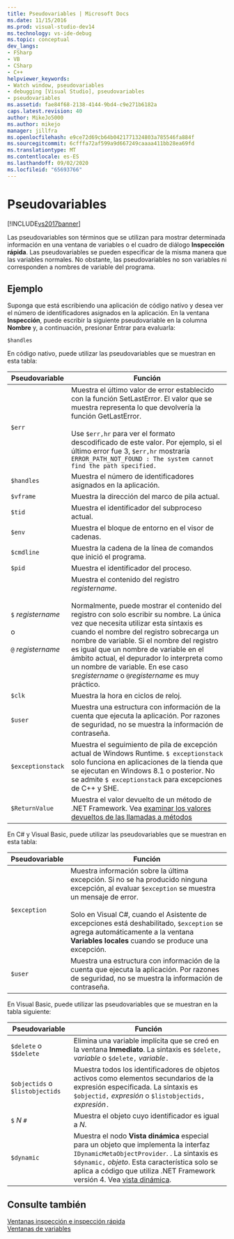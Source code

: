 ```yaml
---
title: Pseudovariables | Microsoft Docs
ms.date: 11/15/2016
ms.prod: visual-studio-dev14
ms.technology: vs-ide-debug
ms.topic: conceptual
dev_langs:
- FSharp
- VB
- CSharp
- C++
helpviewer_keywords:
- Watch window, pseudovariables
- debugging [Visual Studio], pseudovariables
- pseudovariables
ms.assetid: fae84f68-2138-4144-9bd4-c9e271b6182a
caps.latest.revision: 40
author: MikeJo5000
ms.author: mikejo
manager: jillfra
ms.openlocfilehash: e9ce72d69cb64b0421771324803a785546fa884f
ms.sourcegitcommit: 6cfffa72af599a9d667249caaaa411bb28ea69fd
ms.translationtype: MT
ms.contentlocale: es-ES
ms.lasthandoff: 09/02/2020
ms.locfileid: "65693766"
---
```

# <a name="pseudovariables"></a>Pseudovariables
[!INCLUDE[vs2017banner](../includes/vs2017banner.md)]

Las pseudovariables son términos que se utilizan para mostrar determinada información en una ventana de variables o el cuadro de diálogo **Inspección rápida**. Las pseudovariables se pueden especificar de la misma manera que las variables normales. No obstante, las pseudovariables no son variables ni corresponden a nombres de variable del programa.  
  
## <a name="example"></a>Ejemplo  
 Suponga que está escribiendo una aplicación de código nativo y desea ver el número de identificadores asignados en la aplicación. En la ventana **Inspección**, puede escribir la siguiente pseudovariable en la columna **Nombre** y, a continuación, presionar Entrar para evaluarla:  
  
```  
$handles  
```  
  
 En código nativo, puede utilizar las pseudovariables que se muestran en esta tabla:  
  
|Pseudovariable|Función|  
|--------------------|--------------|  
|`$err`|Muestra el último valor de error establecido con la función SetLastError. El valor que se muestra representa lo que devolvería la función GetLastError.<br /><br /> Use `$err,hr` para ver el formato descodificado de este valor. Por ejemplo, si el último error fue 3, `$err,hr` mostraría `ERROR_PATH_NOT_FOUND : The system cannot find the path specified.`|  
|`$handles`|Muestra el número de identificadores asignados en la aplicación.|  
|`$vframe`|Muestra la dirección del marco de pila actual.|  
|`$tid`|Muestra el identificador del subproceso actual.|  
|`$env`|Muestra el bloque de entorno en el visor de cadenas.|  
|`$cmdline`|Muestra la cadena de la línea de comandos que inició el programa.|  
|`$pid`|Muestra el identificador del proceso.|  
|`$` *registername*<br /><br /> o<br /><br /> `@` *registername*|Muestra el contenido del registro *registername*.<br /><br /> Normalmente, puede mostrar el contenido del registro con solo escribir su nombre. La única vez que necesita utilizar esta sintaxis es cuando el nombre del registro sobrecarga un nombre de variable. Si el nombre del registro es igual que un nombre de variable en el ámbito actual, el depurador lo interpreta como un nombre de variable. En ese caso `$`*registername* o `@`*registername* es muy práctico.|  
|`$clk`|Muestra la hora en ciclos de reloj.|  
|`$user`|Muestra una estructura con información de la cuenta que ejecuta la aplicación. Por razones de seguridad, no se muestra la información de contraseña.|  
|`$exceptionstack`|Muestra el seguimiento de pila de excepción actual de Windows Runtime. `$ exceptionstack` solo funciona en aplicaciones de la tienda que se ejecutan en Windows 8.1 o posterior. No se admite `$ exceptionstack` para excepciones de C++ y SHE.|  
|`$ReturnValue`|Muestra el valor devuelto de un método de .NET Framework. Vea [examinar los valores devueltos de las llamadas a métodos](https://msdn.microsoft.com/library/e3245b37-8e2e-4200-ba84-133726e95f1f)|  
  
 En C# y Visual Basic, puede utilizar las pseudovariables que se muestran en esta tabla:  
  
|Pseudovariable|Función|  
|--------------------|--------------|  
|`$exception`|Muestra información sobre la última excepción. Si no se ha producido ninguna excepción, al evaluar `$exception` se muestra un mensaje de error.<br /><br /> Solo en Visual C#, cuando el Asistente de excepciones está deshabilitado, `$exception` se agrega automáticamente a la ventana **Variables locales** cuando se produce una excepción.|  
|`$user`|Muestra una estructura con información de la cuenta que ejecuta la aplicación. Por razones de seguridad, no se muestra la información de contraseña.|  
  
 En Visual Basic, puede utilizar las pseudovariables que se muestran en la tabla siguiente:  
  
|Pseudovariable|Función|  
|--------------------|--------------|  
|`$delete` o `$$delete`|Elimina una variable implícita que se creó en la ventana **Inmediato**. La sintaxis es `$delete,` *variable* o `$delete,` *variable*`.`|  
|`$objectids` o `$listobjectids`|Muestra todos los identificadores de objetos activos como elementos secundarios de la expresión especificada. La sintaxis es `$objectid,` *expresión* o `$listobjectids,` *expresión*`.`|  
|`$` *N* `#`|Muestra el objeto cuyo identificador es igual a *N*.|  
|`$dynamic`|Muestra el nodo **Vista dinámica** especial para un objeto que implementa la interfaz `IDynamicMetaObjectProvider`. . La sintaxis es `$dynamic,` *objeto*. Esta característica solo se aplica a código que utiliza .NET Framework versión 4. Vea [vista dinámica](https://msdn.microsoft.com/library/4c851b17-2c12-46a0-9828-eb6ea6f5c563).|  
  
## <a name="see-also"></a>Consulte también  
 [Ventanas inspección e inspección rápida](../debugger/watch-and-quickwatch-windows.md)   
 [Ventanas de variables](https://msdn.microsoft.com/library/ce0a67f6-2502-4b7a-ba45-cc32f8aeba3e)

